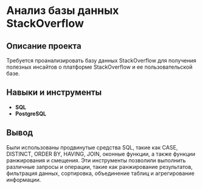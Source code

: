# Анализ базы данных StackOverflow

## Описание проекта

Требуется проанализировать базу данных StackOverflow для получения полезных инсайтов о платформе StackOverflow и ее пользовательской базе.



## Навыки и инструменты

- **SQL**
- **PostgreSQL**



## Вывод

Были использованы продвинутые средства SQL, такие как CASE, DISTINCT, ORDER BY, HAVING, JOIN, оконные функции, а также функции ранжирования и смещения. Эти инструменты позволили выполнить различные запросы и операции, такие как ранжирование результатов, фильтрация данных, сортировка, объединение таблиц и агрегирование информации.
